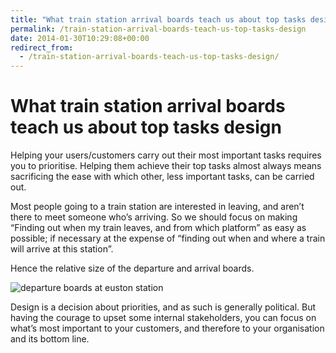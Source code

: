 ```yaml
---
title: "What train station arrival boards teach us about top tasks design"
permalink: /train-station-arrival-boards-teach-us-top-tasks-design
date: 2014-01-30T10:29:08+00:00
redirect_from:
  - /train-station-arrival-boards-teach-us-top-tasks-design/
---
```


# What train station arrival boards teach us about top tasks design

Helping your users/customers carry out their most important tasks requires you to prioritise. Helping them achieve their top tasks almost always means sacrificing the ease with which other, less important tasks, can be carried out.

Most people going to a train station are interested in leaving, and aren’t there to meet someone who’s arriving. So we should focus on making “Finding out when my train leaves, and from which platform” as easy as possible; if necessary at the expense of “finding out when and where a train will arrive at this station”.

Hence the relative size of the departure and arrival boards.

![departure boards at euston station](What%20train%20station%20arrival%20boards%20teach%20us%20about%20top%20tasks%20design%20%E2%80%93%20Martin%20Lugton_files/departure-boards-at-euston-station.jpg)

Design is a decision about priorities, and as such is generally political. But having the courage to upset some internal stakeholders, you can focus on what’s most important to your customers, and therefore to your organisation and its bottom line.